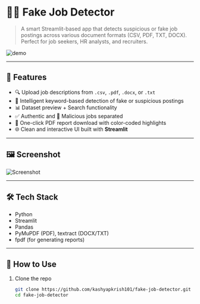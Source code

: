 # 🕵️‍♂️ Fake Job Detector

> A smart Streamlit-based app that detects suspicious or fake job postings across various document formats (CSV, PDF, TXT, DOCX). Perfect for job seekers, HR analysts, and recruiters.

![demo](https://github.com/kashyapkrish101/fake-job-detector/assets/demo.gif)

---

## 🚀 Features

- 🔍 Upload job descriptions from `.csv`, `.pdf`, `.docx`, or `.txt`
- 🧠 Intelligent keyword-based detection of fake or suspicious postings
- 📊 Dataset preview + Search functionality
- ✅ Authentic and 🚫 Malicious jobs separated
- 🧾 One-click PDF report download with color-coded highlights
- 🌐 Clean and interactive UI built with **Streamlit**

---

## 🖼️ Screenshot

![Screenshot](https://github.com/kashyapkrish101/fake-job-detector/assets/screenshot.jpg)

---

## 🛠️ Tech Stack

- Python
- Streamlit
- Pandas
- PyMuPDF (PDF), textract (DOCX/TXT)
- fpdf (for generating reports)

---

## 🧪 How to Use

1. Clone the repo
   ```bash
   git clone https://github.com/kashyapkrish101/fake-job-detector.git
   cd fake-job-detector

